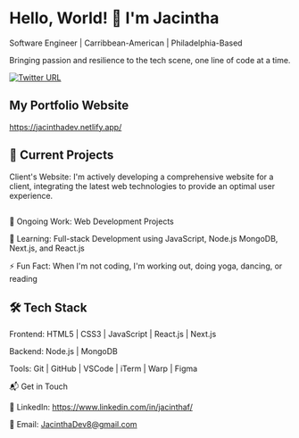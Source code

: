 # Hello, World! 👋 I'm Jacintha
Software Engineer | Carribbean-American | Philadelphia-Based

Bringing passion and resilience to the tech scene, one line of code at a time. 

[![Twitter URL](https://img.shields.io/twitter/url/https/twitter.com/JacinthaDev.svg?style=social&label=Follow%20%40JacinthaDev)](https://twitter.com/JacinthaDev)

## My Portfolio Website

https://jacinthadev.netlify.app/

## 🚀 Current Projects
Client's Website: I'm actively developing a comprehensive website for a client, integrating the latest web technologies to provide an optimal user experience.

##
🔭 Ongoing Work: Web Development Projects

🌱 Learning: Full-stack Development using JavaScript, Node.js MongoDB, Next.js, and React.js

⚡ Fun Fact: When I'm not coding, I'm working out, doing yoga, dancing, or reading

## 🛠  Tech Stack
Frontend: HTML5 | CSS3 | JavaScript | React.js | Next.js

Backend: Node.js | MongoDB

Tools: Git | GitHub | VSCode | iTerm | Warp | Figma

📬  Get in Touch

💼 LinkedIn: https://www.linkedin.com/in/jacinthaf/

📧 Email: JacinthaDev8@gmail.com
